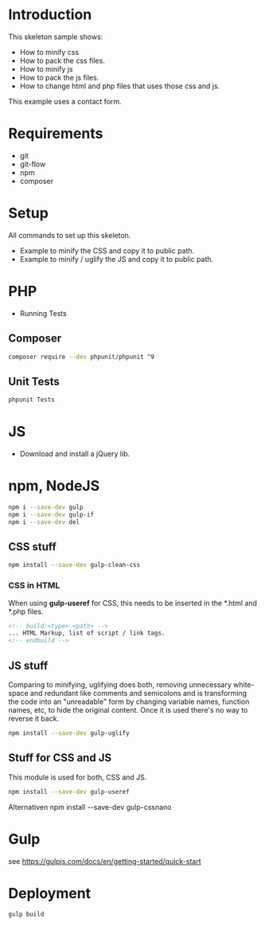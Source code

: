 # Introduction
This skeleton sample shows:
- How to minify css
- How to pack the css files.
- How to minify js
- How to pack the js files.
- How to change html and php files that uses those css and js.

This example uses a contact form.

# Requirements
- git
- git-flow
- npm
- composer

# Setup 
All commands to set up this skeleton.
- Example to minify the CSS and copy it to public path.
- Example to minify / uglify the JS and copy it to public path.

# PHP
- Running Tests

## Composer
```sh
composer require --dev phpunit/phpunit ^9
```

## Unit Tests
```sh
phpunit Tests
```

# JS
- Download and install a jQuery lib.

# npm, NodeJS
```sh
npm i --save-dev gulp
npm i --save-dev gulp-if
npm i --save-dev del
```
## CSS stuff
```sh
npm install --save-dev gulp-clean-css
```

### CSS in HTML 
When using **gulp-useref** for CSS, this needs to be inserted in the *.html and *.php files.
```html
<!-- build:<type> <path> -->
... HTML Markup, list of script / link tags.
<!-- endbuild -->
```

## JS stuff
Comparing to minifying, uglifying does both, removing unnecessary white-space and redundant like comments and semicolons 
and is transforming the code into an "unreadable" form by changing variable names, function names, etc, to hide the 
original content. Once it is used there's no way to reverse it back.

```sh
npm install --save-dev gulp-uglify
```

## Stuff for CSS and JS
This module is used for both, CSS and JS.
```sh
npm install --save-dev gulp-useref
```

Alternativen
npm install --save-dev gulp-cssnano

# Gulp
see https://gulpjs.com/docs/en/getting-started/quick-start

# Deployment

```sh
gulp build
```
